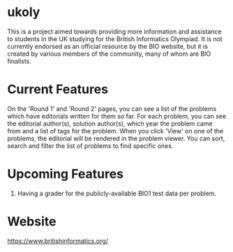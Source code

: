 # ukoly
This is a project aimed towards providing more information and assistance to students in the UK studying for the British Informatics Olympiad. It is not currently endorsed as an official resource by the BIO website, but it is created by various members of the community, many of whom are BIO finalists.

# Current Features
On the 'Round 1' and 'Round 2' pages, you can see a list of the problems which have editorials written for them so far. For each problem, you can see the editorial author(s), solution author(s), which year the problem came from and a list of tags for the problem. When you click 'View' on one of the problems, the editorial will be rendered in the problem viewer. You can sort, search and filter the list of problems to find specific ones.

# Upcoming Features
1. Having a grader for the publicly-available BIO1 test data per problem.

# Website
https://www.britishinformatics.org/
